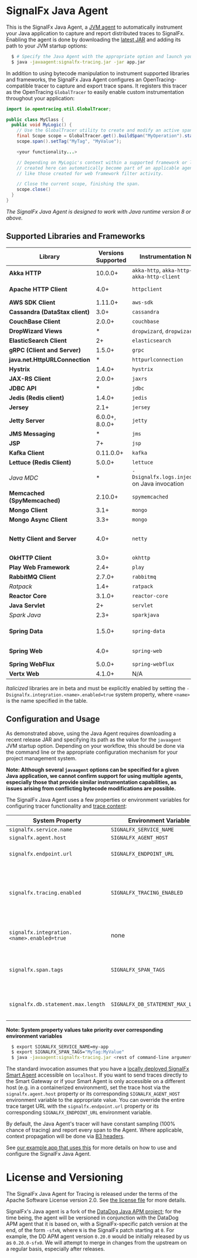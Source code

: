 # SignalFx Java Agent

This is the SignalFx Java Agent, a [JVM agent](https://docs.oracle.com/javase/7/docs/api/java/lang/instrument/package-summary.html)
to automatically instrument your Java application to capture and report distributed traces to SignalFx.  Enabling the
agent is done by downloading the [latest JAR](https://github.com/signalfx/signalfx-java-tracing/releases/latest) and
adding its path to your JVM startup options:

```bash
  $ # Specify the Java Agent with the appropriate option and launch your application as usual
  $ java -javaagent:signalfx-tracing.jar -jar app.jar
```

In addition to using bytecode manipulation to instrument supported libraries and frameworks, the SignalFx Java Agent
configures an OpenTracing-compatible tracer to capture and export trace spans. It registers this tracer as the
OpenTracing `GlobalTracer` to easily enable custom instrumentation throughout your application:

```java
import io.opentracing.util.GlobalTracer;

public class MyClass {
  public void MyLogic() {
    // Use the GlobalTracer utility to create and modify an active span.
    final Scope scope = GlobalTracer.get().buildSpan("MyOperation").startActive(true);
    scope.span().setTag("MyTag", "MyValue");

    <your functionality...>

    // Depending on MyLogic's context within a supported framework or library, the custom span
    // created here can automatically become part of an applicable agent-generated trace,
    // like those created for web framework filter activity.

    // Close the current scope, finishing the span.
    scope.close()
  }
}
```

_The SignalFx Java Agent is designed to work with Java runtime version 8 or above._

## Supported Libraries and Frameworks

| Library | Versions Supported | Instrumentation Name(s) | Notes |
| ---     | ---                | ---                     | ---   |
| **Akka HTTP** | 10.0.0+ | `akka-http`, `akka-http-server`, `akka-http-client` | |
| **Apache HTTP Client** | 4.0+ | `httpclient` | Also supports the DropWizard HTTP Client that subclasses the Apache one |
| **AWS SDK Client** | 1.11.0+ | `aws-sdk` | |
| **Cassandra (DataStax client)** | 3.0+ | `cassandra` | |
| **CouchBase Client** | 2.0.0+ | `couchbase` | |
| **DropWizard Views** | * | `dropwizard`, `dropwizard-view` | |
| **ElasticSearch Client** | 2+ | `elasticsearch` | Supports both REST and transport clients |
| **gRPC (Client and Server)** | 1.5.0+ | `grpc` | |
| **java.net.HttpURLConnection** | * | `httpurlconnection` | |
| **Hystrix** | 1.4.0+ | `hystrix` | |
| **JAX-RS Client** | 2.0.0+ | `jaxrs` | Also supports DropWizard client 0.8.0+ |
| **JDBC API** | * | `jdbc` | |
| **Jedis (Redis client)** | 1.4.0+ | `jedis` | |
| **Jersey** | 2.1+ | `jersey` | In tandem with JAX-RS Annotations |
| **Jetty Server** | 6.0.0+, 8.0.0+ | `jetty` | |
| **JMS Messaging** | * | `jms` | |
| **JSP** | 7+ | `jsp` | |
| **Kafka Client** | 0.11.0.0+ | `kafka` | |
| **Lettuce (Redis Client)** | 5.0.0+ | `lettuce` | |
| _Java MDC_ | * | `-Dsignalfx.logs.injection=true` on Java invocation | Injects `signalfx.trace_id` and `signalfx.span_id` to MDC contexts |
| **Memcached (SpyMemcached)** | 2.10.0+ | `spymemcached` | |
| **Mongo Client** | 3.1+ | `mongo` | |
| **Mongo Async Client** | 3.3+ | `mongo` | |
| **Netty Client and Server** | 4.0+ | `netty` | Nonstandard HTTP status code tagging w/ ```-Dsignalfx.instrumentation.netty.{client,server}.nonstandard.http.status.<code>=true``` to circumvent Status5xxDecorator |
| **OkHTTP Client** | 3.0+ | `okhttp` | |
| **Play Web Framework** | 2.4+ | `play` | |
| **RabbitMQ Client** | 2.7.0+ | `rabbitmq` | |
| _Ratpack_ | 1.4+ | `ratpack` | |
| **Reactor Core** | 3.1.0+ | `reactor-core` | |
| **Java Servlet** | 2+ | `servlet` | |
| _Spark Java_ | 2.3+ | `sparkjava` | |
| **Spring Data** | 1.5.0+ | `spring-data` | Automatic tracing of all `org.springframework.data.repository.Repository` implementor public methods |
| **Spring Web** | 4.0+ | `spring-web` | Includes DispatcherServlet, HandlerAdapter, and RestTemplate |
| **Spring WebFlux** | 5.0.0+ | `spring-webflux` | |
| **Vertx Web** | 4.1.0+  | N/A | This works through the Netty instrumentation |

_Italicized_ libraries are in beta and must be explicitly enabled by setting the
`-Dsignalfx.integration.<name>.enabled=true` system property, where `<name>` is the name
specified in the table.

## Configuration and Usage

As demonstrated above, using the Java Agent requires downloading a recent release JAR and specifying its path as the
value for the `javaagent` JVM startup option.  Depending on your workflow, this should be done via the command line or
the appropriate configuration mechanism for your project management system.

**Note: Although several `javaagent` options can be specified for a given Java application, we cannot confirm support
for using multiple agents, especially those that provide similar instrumentation capabilities, as issues arising from
conflicting bytecode modifications are possible.**

The SignalFx Java Agent uses a few properties or environment variables for configuring tracer functionality and [trace
content](https://docs.signalfx.com/en/latest/apm/apm-overview/apm-metadata.html):

| System Property | Environment Variable | Default Value | Notes |
| ---             | ---                  | ---           | ---   |
| `signalfx.service.name` | `SIGNALFX_SERVICE_NAME` | `"unnamed-java-app"` | |
| `signalfx.agent.host` | `SIGNALFX_AGENT_HOST` | `"localhost"` | |
| `signalfx.endpoint.url` | `SIGNALFX_ENDPOINT_URL` | `"http://localhost:9080/v1/trace"` | Takes priority over constituent Agent properties. |
| `signalfx.tracing.enabled` | `SIGNALFX_TRACING_ENABLED` | `"true"` | Globally enables tracer creation and auto-instrumentation.  Any value not matching `"true"` will be treated as false (`Boolean.valueOf()`). |
| `signalfx.integration.<name>.enabled=true` | none | Varies per instrumentation | `<name>` is the instrumentation name detailed in the supported libraries. |
| `signalfx.span.tags` | `SIGNALFX_SPAN_TAGS` | `null` | Comma-separated list of tags of the form `"key1:val1,key2:val2"` to be included in every reported span. |
| `signalfx.db.statement.max.length` | `SIGNALFX_DB_STATEMENT_MAX_LENGTH` | `1024` | The maximum number of characters written for the OpenTracing `db.statement` tag. |

**Note: System property values take priority over corresponding environment variables**

```bash
  $ export SIGNALFX_SERVICE_NAME=my-app
  $ export SIGNALFX_SPAN_TAGS="MyTag:MyValue"
  $ java -javaagent:signalfx-tracing.jar <rest of command-line arguments...>
```

The standard invocation assumes that you have a [locally deployed SignalFx Smart Agent](https://docs.signalfx.com/en/latest/apm/apm-deployment/smart-agent.html)
accessible on `localhost`.  If you want to send traces directly to the Smart Gateway or if your Smart Agent is only
accessible on a different host (e.g. in a containerized environment), set the trace host via the `signalfx.agent.host`
property or its corresponding `SIGNALFX_AGENT_HOST` environment variable to the appropriate value.  You can override the
entire trace target URL with the `signalfx.endpoint.url` property or its corresponding `SIGNALFX_ENDPOINT_URL`
environment variable.

By default, the Java Agent's tracer will have constant sampling (100% chance of tracing) and report every span to the
Agent.  Where applicable, context propagation will be done via [B3 headers](https://github.com/openzipkin/b3-propagation).

See [our example app that uses
this](https://github.com/signalfx/tracing-examples/tree/master/java-agent) for
more details on how to use and configure the SignalFx Java Agent.

# License and Versioning

The SignalFx Java Agent for Tracing is released under the terms of the Apache
Software License version 2.0. See [the license file](./LICENSE) for more details.

SignalFx's Java agent is a fork of the [DataDog Java APM
project](https://github.com/DataDog/dd-trace-java); for the time being, the agent
will be versioned in conjunction with the DataDog APM agent that it is based on,
with a SignalFx-specific patch version at the end, of the form `-sfxN`, where `N`
is the SignalFx patch starting at `0`. For example, the DD APM agent version
`0.20.0` would be initially released by us as `0.20.0-sfx0`.  We will attempt to
merge in changes from the upstream on a regular basis, especially after releases.
